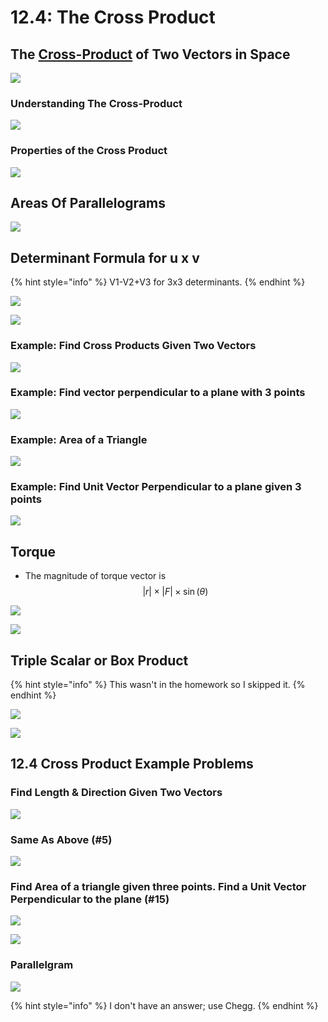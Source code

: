 # 12.4: The Cross Product

## The [Cross-Product](https://www.mathsisfun.com/algebra/vectors-cross-product.html) of Two Vectors in Space

![](<../../../../.gitbook/assets/image (249).png>)

### Understanding The Cross-Product

![](<../../../../.gitbook/assets/image (250).png>)

### Properties of the Cross Product

![](<../../../../.gitbook/assets/image (251).png>)

## Areas Of Parallelograms

![](<../../../../.gitbook/assets/image (277) (1).png>)

## Determinant Formula for u x v

{% hint style="info" %}
V1-V2+V3 for 3x3 determinants.&#x20;
{% endhint %}

![](<../../../../.gitbook/assets/image (255).png>)

![](<../../../../.gitbook/assets/image (252).png>)

### Example: Find Cross Products Given Two Vectors

![](<../../../../.gitbook/assets/image (253).png>)

### Example: Find vector perpendicular to a plane with 3 points

![](<../../../../.gitbook/assets/image (254).png>)

### Example: Area of a Triangle

![](<../../../../.gitbook/assets/image (256).png>)

### Example: Find Unit Vector Perpendicular to a plane given 3 points

![](<../../../../.gitbook/assets/image (257).png>)

## Torque

* The magnitude of torque vector is $$|r| \times |F| \times \sin(\theta)$$&#x20;

![](<../../../../.gitbook/assets/image (259).png>)

![](<../../../../.gitbook/assets/image (258).png>)

## Triple Scalar or Box Product

{% hint style="info" %}
This wasn't in the homework so I skipped it.
{% endhint %}

![](<../../../../.gitbook/assets/image (260).png>)

![](<../../../../.gitbook/assets/image (261).png>)

## 12.4 Cross Product Example Problems

### Find Length & Direction Given Two Vectors

![](<../../../../.gitbook/assets/image (265).png>)

### Same As Above (#5)

![](<../../../../.gitbook/assets/image (267).png>)

### Find Area of a triangle given three points. Find a Unit Vector Perpendicular to the plane (#15)

![](<../../../../.gitbook/assets/HW 2-Michael Chase-1.jpg>)

![](<../../../../.gitbook/assets/HW 2-Michael Chase-2.jpg>)

### Parallelgram

![](<../../../../.gitbook/assets/image (268).png>)

{% hint style="info" %}
I don't have an answer; use Chegg.
{% endhint %}

